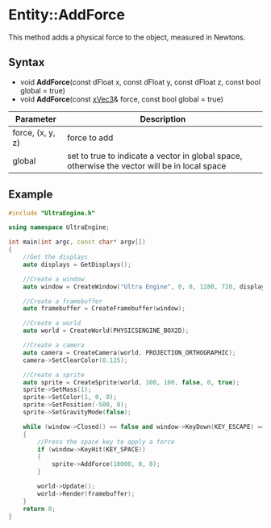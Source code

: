 # Entity::AddForce

This method adds a physical force to the object, measured in Newtons.

## Syntax

- void **AddForce**(const dFloat x, const dFloat y, const dFloat z, const bool global = true)
- void **AddForce**(const [xVec3](xVec3.md)& force, const bool global = true)

| Parameter | Description |
| ------ | ------ |
| force, (x, y, z) | force to add |
| global | set to true to indicate a vector in global space, otherwise the vector will be in local space |

## Example

```c++
#include "UltraEngine.h"

using namespace UltraEngine;

int main(int argc, const char* argv[])
{
    //Get the displays
    auto displays = GetDisplays();

    //Create a window
    auto window = CreateWindow("Ultra Engine", 0, 0, 1280, 720, displays[0], WINDOW_CENTER | WINDOW_TITLEBAR);

    //Create a framebuffer
    auto framebuffer = CreateFramebuffer(window);

    //Create a world
    auto world = CreateWorld(PHYSICSENGINE_BOX2D);

    //Create a camera
    auto camera = CreateCamera(world, PROJECTION_ORTHOGRAPHIC);
    camera->SetClearColor(0.125);

    //Create a sprite
    auto sprite = CreateSprite(world, 100, 100, false, 0, true);
    sprite->SetMass(1);
    sprite->SetColor(1, 0, 0);
    sprite->SetPosition(-500, 0);
    sprite->SetGravityMode(false);

    while (window->Closed() == false and window->KeyDown(KEY_ESCAPE) == false)
    {
        //Press the space key to apply a force
        if (window->KeyHit(KEY_SPACE))
        {
            sprite->AddForce(10000, 0, 0);
        }

        world->Update();
        world->Render(framebuffer);
    }
    return 0;
}
```
